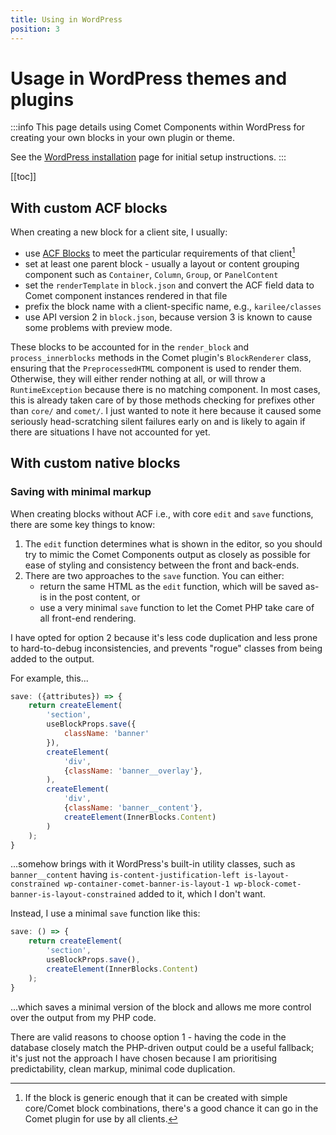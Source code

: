 ```yaml
---
title: Using in WordPress
position: 3
---
```


# Usage in WordPress themes and plugins

:::info
This page details using Comet Components within WordPress for creating your own blocks in your own plugin or theme.

See the [WordPress installation](../installation/wordpress.md) page for initial setup instructions.
:::

[[toc]]

## With custom ACF blocks

When creating a new block for a client site, I usually:

- use [ACF Blocks](https://www.advancedcustomfields.com/resources/blocks/) to meet the particular requirements of that client[^1]
- set at least one parent block - usually a layout or content grouping component such as `Container`, `Column`, `Group`, or `PanelContent`
- set the `renderTemplate` in `block.json` and convert the ACF field data to Comet component instances rendered in that file
- prefix the block name with a client-specific name, e.g., `karilee/classes`
- use API version 2 in `block.json`, because version 3 is known to cause some problems with preview mode.

These blocks to be accounted for in the `render_block` and `process_innerblocks` methods in the Comet plugin's `BlockRenderer` class, ensuring that the `PreprocessedHTML` component is used to render them. Otherwise, they will either render nothing at all, or will throw a `RuntimeException` because there is no matching component. In most cases, this is already taken care of by those methods checking for prefixes other than `core/` and
`comet/`. I just wanted to note it here because it caused some seriously head-scratching silent failures early on and is likely to again if there are situations I have not accounted for yet.

[^1]: If the block is generic enough that it can be created with simple core/Comet block combinations, there's a good chance it can go in the Comet plugin for use by all clients.

## With custom native blocks

### Saving with minimal markup

When creating blocks without ACF i.e., with core `edit` and `save` functions, there are some key things to know:

1. The `edit` function determines what is shown in the editor, so you should try to mimic the Comet Components output as closely as possible for ease of styling and consistency between the front and back-ends.
2. There are two approaches to the `save` function. You can either:
	- return the same HTML as the `edit` function, which will be saved as-is in the post content, or
	- use a very minimal `save` function to let the Comet PHP take care of all front-end rendering.

I have opted for option 2 because it's less code duplication and less prone to hard-to-debug inconsistencies, and prevents "rogue" classes from being added to the output.

For example, this...

```javascript
save: ({attributes}) => {
	return createElement(
		'section',
		useBlockProps.save({
			className: 'banner'
		}),
		createElement(
			'div',
			{className: 'banner__overlay'},
		),
		createElement(
			'div',
			{className: 'banner__content'},
			createElement(InnerBlocks.Content)
		)
	);
}
```

...somehow brings with it WordPress's built-in utility classes, such as `banner__content` having
`is-content-justification-left is-layout-constrained wp-container-comet-banner-is-layout-1 wp-block-comet-banner-is-layout-constrained`
added to it, which I don't want.

Instead, I use a minimal `save` function like this:

```javascript
save: () => {
	return createElement(
		'section',
		useBlockProps.save(),
		createElement(InnerBlocks.Content)
	);
}
```

...which saves a minimal version of the block and allows me more control over the output from my PHP code.

There are valid reasons to choose option 1 - having the code in the database closely match the PHP-driven output could be a useful fallback; it's just not the approach I have chosen because I am prioritising predictability, clean markup, minimal code duplication.

